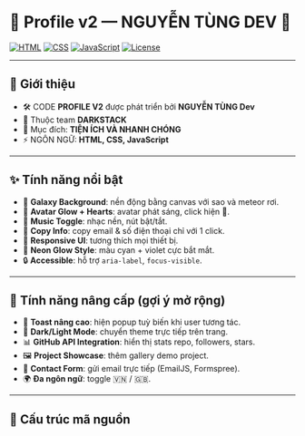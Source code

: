 # 🌌 Profile v2 — NGUYỄN TÙNG DEV 🚀

[![HTML](https://img.shields.io/badge/Code-HTML-orange?logo=html5)](#)
[![CSS](https://img.shields.io/badge/Style-CSS-blue?logo=css3)](#)
[![JavaScript](https://img.shields.io/badge/Logic-JavaScript-yellow?logo=javascript)](#)
[![License](https://img.shields.io/badge/License-MIT-green)](#)

---

## 🚀 Giới thiệu
<span style="font-size:14px">

- 🛠️ CODE **PROFILE V2** được phát triển bởi **NGUYỄN TÙNG Dev**  
- 👥 Thuộc team **DARKSTACK**  
- 🎯 Mục đích: **TIỆN ÍCH VÀ NHANH CHÓNG**  
- ⚡ NGÔN NGỮ: **HTML, CSS, JavaScript**  

</span>

---

## ✨ Tính năng nổi bật
- 🌠 **Galaxy Background**: nền động bằng canvas với sao và meteor rơi.
- 👤 **Avatar Glow + Hearts**: avatar phát sáng, click hiện 💖.
- 🎵 **Music Toggle**: nhạc nền, nút bật/tắt.
- 📎 **Copy Info**: copy email & số điện thoại chỉ với 1 click.
- 📱 **Responsive UI**: tương thích mọi thiết bị.
- 🎨 **Neon Glow Style**: màu cyan + violet cực bắt mắt.
- 🔒 **Accessible**: hỗ trợ `aria-label`, `focus-visible`.

---

## 🚧 Tính năng nâng cấp (gợi ý mở rộng)
- 🔔 **Toast nâng cao**: hiện popup tuỳ biến khi user tương tác.
- 🌙 **Dark/Light Mode**: chuyển theme trực tiếp trên trang.
- 📊 **GitHub API Integration**: hiển thị stats repo, followers, stars.
- 🖼 **Project Showcase**: thêm gallery demo project.
- 📨 **Contact Form**: gửi email trực tiếp (EmailJS, Formspree).
- 🌍 **Đa ngôn ngữ**: toggle 🇻🇳 / 🇬🇧.

---

## 📂 Cấu trúc mã nguồn
